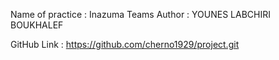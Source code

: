 
Name of practice : Inazuma Teams
Author : YOUNES LABCHIRI BOUKHALEF

GitHub Link : https://github.com/cherno1929/project.git
